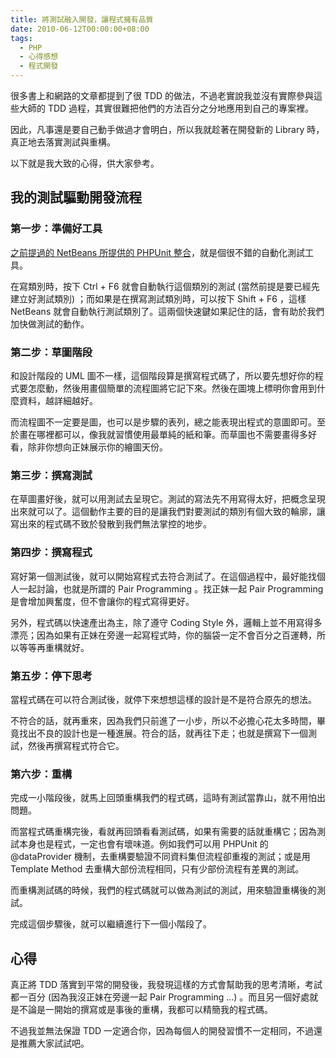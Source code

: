 ```yaml
---
title: 將測試融入開發，讓程式擁有品質
date: 2010-06-12T00:00:00+08:00
tags:
  - PHP
  - 心得感想
  - 程式開發
---
```


很多書上和網路的文章都提到了很 TDD 的做法，不過老實說我並沒有實際參與這些大師的 TDD 過程，其實很難把他們的方法百分之分地應用到自己的專案裡。

因此，凡事還是要自己動手做過才會明白，所以我就趁著在開發新的 Library 時，真正地去落實測試與重構。

以下就是我大致的心得，供大家參考。

<!-- more -->

## 我的測試驅動開發流程

### 第一步：準備好工具

[之前提過的 NetBeans 所提供的 PHPUnit 整合](http://www.jaceju.net/blog/archives/1152)，就是個很不錯的自動化測試工具。

在寫類別時，按下 Ctrl + F6 就會自動執行這個類別的測試 (當然前提是要已經先建立好測試類別) ；而如果是在撰寫測試類別時，可以按下 Shift + F6 ，這樣 NetBeans 就會自動執行測試類別了。這兩個快速鍵如果記住的話，會有助於我們加快做測試的動作。

### 第二步：草圖階段

和設計階段的 UML 圖不一樣，這個階段算是撰寫程式碼了，所以要先想好你的程式要怎麼動，然後用畫個簡單的流程圖將它記下來。然後在圖塊上標明你會用到什麼資料，越詳細越好。

而流程圖不一定要是圖，也可以是步驟的表列，總之能表現出程式的意圖即可。至於畫在哪裡都可以，像我就習慣使用最單純的紙和筆。而草圖也不需要畫得多好看，除非你想向正妹展示你的繪圖天份。

### 第三步：撰寫測試

在草圖畫好後，就可以用測試去呈現它。測試的寫法先不用寫得太好，把概念呈現出來就可以了。這個動作主要的目的是讓我們對要測試的類別有個大致的輪廓，讓寫出來的程式碼不致於發散到我們無法掌控的地步。

### 第四步：撰寫程式

寫好第一個測試後，就可以開始寫程式去符合測試了。在這個過程中，最好能找個人一起討論，也就是所謂的 Pair Programming 。找正妹一起 Pair Programming 是會增加興奮度，但不會讓你的程式寫得更好。

另外，程式碼以快速產出為主，除了遵守 Coding Style 外，邏輯上並不用寫得多漂亮；因為如果有正妹在旁邊一起寫程式時，你的腦袋一定不會百分之百運轉，所以等等再重構就好。

### 第五步：停下思考

當程式碼在可以符合測試後，就停下來想想這樣的設計是不是符合原先的想法。

不符合的話，就再重來，因為我們只前進了一小步，所以不必擔心花太多時間，畢竟找出不良的設計也是一種進展。符合的話，就再往下走；也就是撰寫下一個測試，然後再撰寫程式符合它。

### 第六步：重構

完成一小階段後，就馬上回頭重構我們的程式碼，這時有測試當靠山，就不用怕出問題。

而當程式碼重構完後，看就再回頭看看測試碼，如果有需要的話就重構它；因為測試本身也是程式，一定也會有壞味道。例如我們可以用 PHPUnit 的 @dataProvider 機制，去重構要驗證不同資料集但流程卻重複的測試；或是用 Template Method 去重構大部份流程相同，只有少部份流程有差異的測試。

而重構測試碼的時候，我們的程式碼就可以做為測試的測試，用來驗證重構後的測試。

完成這個步驟後，就可以繼續進行下一個小階段了。

## 心得

真正將 TDD 落實到平常的開發後，我發現這樣的方式會幫助我的思考清晰，考試都一百分 (因為我沒正妹在旁邊一起 Pair Programming ...) 。而且另一個好處就是不論是一開始的撰寫或是事後的重構，我都可以精簡我的程式碼。

不過我並無法保證 TDD 一定適合你，因為每個人的開發習慣不一定相同，不過還是推薦大家試試吧。
